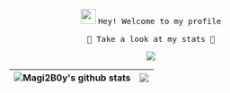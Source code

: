 <p align="center">
  <img src="https://user-images.githubusercontent.com/5679180/79618120-0daffb80-80be-11ea-819e-d2b0fa904d07.gif" width="27px">

  <samp>
    Hey! Welcome to my profile
    <br />
    <br />🍉 Take a look at my stats  🌱
    <br />
  </samp>

  
 <div align="center"><img src="https://cdn.jsdelivr.net/gh/sun0225SUN/sun0225SUN/contribution-snake/github-contribution-grid-snake.svg" /></div>

  
| <a> <img align="center" src="https://github-readme-stats.vercel.app/api?username=Magi2B0y&show_icons=true&include_all_commits=true&theme=buefy&hide_border=true" alt="Magi2B0y's github stats" /> </a> | <a> <img align="center" src="https://github-readme-stats.vercel.app/api/top-langs/?username=Magi2B0y&layout=compact&theme=buefy&hide_border=true" /> </a> | 
| ------------- | ------------- |

</p>

